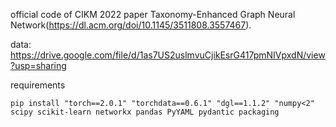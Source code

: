 official code of CIKM 2022 paper Taxonomy-Enhanced Graph Neural Network(https://dl.acm.org/doi/10.1145/3511808.3557467).

data: https://drive.google.com/file/d/1as7US2uslmvuCjikEsrG417pmNIVpxdN/view?usp=sharing


requirements

```
pip install "torch==2.0.1" "torchdata==0.6.1" "dgl==1.1.2" "numpy<2" scipy scikit-learn networkx pandas PyYAML pydantic packaging
```